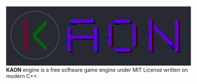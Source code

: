 ![alt text](kengine_logo_1080px.png "KAON engine")
**KAON** engine is a free software game engine under MIT License written on modern C++.
